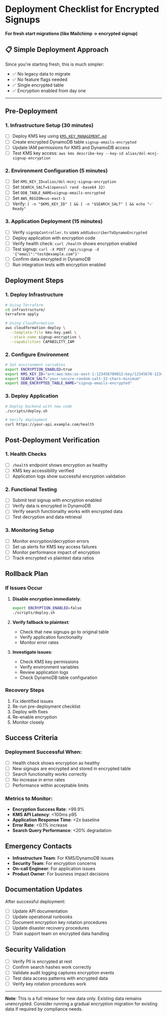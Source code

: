 # Deployment Checklist for Encrypted Signups

**For fresh start migrations (like Mailchimp → encrypted signup)**

## 📋 **Simple Deployment Approach**

Since you're starting fresh, this is much simpler:
- ✅ No legacy data to migrate
- ✅ No feature flags needed  
- ✅ Single encrypted table
- ✅ Encryption enabled from day one

---

## Pre-Deployment

### 1. Infrastructure Setup (30 minutes)
- [ ] Deploy KMS key using [`KMS_KEY_MANAGEMENT.md`](../security/KMS_KEY_MANAGEMENT.md)
- [ ] Create encrypted DynamoDB table `signup-emails-encrypted`
- [ ] Update IAM permissions for KMS and DynamoDB access
- [ ] Test KMS key access: `aws kms describe-key --key-id alias/dol-mcnj-signup-encryption`

### 2. Environment Configuration (5 minutes)
- [ ] Set `KMS_KEY_ID=alias/dol-mcnj-signup-encryption`
- [ ] Set `SEARCH_SALT=$(openssl rand -base64 32)`
- [ ] Set `DDB_TABLE_NAME=signup-emails-encrypted`
- [ ] Set `AWS_REGION=us-east-1`
- [ ] Verify: `[ -n "$KMS_KEY_ID" ] && [ -n "$SEARCH_SALT" ] && echo "✅ Ready"`

### 3. Application Deployment (15 minutes)
- [ ] Verify `signUpController.ts` uses `addSubscriberToDynamoEncrypted`
- [ ] Deploy application with encryption code
- [ ] Verify health check: `curl /health` shows encryption enabled
- [ ] Test signup: `curl -X POST /api/signup -d '{"email":"test@example.com"}'`
- [ ] Confirm data encrypted in DynamoDB
- [ ] Run integration tests with encryption enabled

## Deployment Steps

### 1. Deploy Infrastructure
```bash
# Using Terraform
cd infrastructure/
terraform apply

# Using CloudFormation
aws cloudformation deploy \
  --template-file kms-key.yaml \
  --stack-name signup-encryption \
  --capabilities CAPABILITY_IAM
```

### 2. Configure Environment
```bash
# Set environment variables
export ENCRYPTION_ENABLED=true
export KMS_KEY_ID="arn:aws:kms:us-east-1:123456789012:key/12345678-1234-1234-1234-123456789012"
export SEARCH_SALT="your-secure-random-salt-32-chars-minimum"
export DDB_ENCRYPTED_TABLE_NAME="signup-emails-encrypted"
```

### 3. Deploy Application
```bash
# Deploy backend with new code
./scripts/deploy.sh

# Verify deployment
curl https://your-api.example.com/health
```

## Post-Deployment Verification

### 1. Health Checks
- [ ] `/health` endpoint shows encryption as healthy
- [ ] KMS key accessibility verified
- [ ] Application logs show successful encryption validation

### 2. Functional Testing
- [ ] Submit test signup with encryption enabled
- [ ] Verify data is encrypted in DynamoDB
- [ ] Verify search functionality works with encrypted data
- [ ] Test decryption and data retrieval

### 3. Monitoring Setup
- [ ] Monitor encryption/decryption errors
- [ ] Set up alerts for KMS key access failures
- [ ] Monitor performance impact of encryption
- [ ] Track encrypted vs plaintext data ratios

## Rollback Plan

### If Issues Occur
1. **Disable encryption immediately**:
   ```bash
   export ENCRYPTION_ENABLED=false
   ./scripts/deploy.sh
   ```

2. **Verify fallback to plaintext**:
   - Check that new signups go to original table
   - Verify application functionality
   - Monitor error rates

3. **Investigate issues**:
   - Check KMS key permissions
   - Verify environment variables
   - Review application logs
   - Check DynamoDB table configuration

### Recovery Steps
1. Fix identified issues
2. Re-run pre-deployment checklist
3. Deploy with fixes
4. Re-enable encryption
5. Monitor closely

## Success Criteria

### Deployment Successful When:
- [ ] Health check shows encryption as healthy
- [ ] New signups are encrypted and stored in encrypted table
- [ ] Search functionality works correctly
- [ ] No increase in error rates
- [ ] Performance within acceptable limits

### Metrics to Monitor:
- **Encryption Success Rate**: >99.9%
- **KMS API Latency**: <100ms p95
- **Application Response Time**: <2x baseline
- **Error Rate**: <0.1% increase
- **Search Query Performance**: <20% degradation

## Emergency Contacts

- **Infrastructure Team**: For KMS/DynamoDB issues
- **Security Team**: For encryption concerns
- **On-call Engineer**: For application issues
- **Product Owner**: For business impact decisions

## Documentation Updates

After successful deployment:
- [ ] Update API documentation
- [ ] Update operational runbooks
- [ ] Document encryption key rotation procedures
- [ ] Update disaster recovery procedures
- [ ] Train support team on encrypted data handling

## Security Validation

- [ ] Verify PII is encrypted at rest
- [ ] Confirm search hashes work correctly
- [ ] Validate audit logging captures encryption events
- [ ] Test data access patterns with encrypted data
- [ ] Verify key rotation procedures work

---

**Note**: This is a full release for new data only. Existing data remains unencrypted. Consider running a gradual encryption migration for existing data if required by compliance needs.